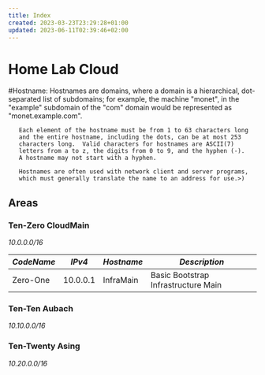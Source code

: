 ```yaml
---
title: Index
created: 2023-03-23T23:29:28+01:00
updated: 2023-06-11T02:39:46+02:00
---
```

# Home Lab Cloud

#Hostname:
	Hostnames are domains, where a domain is a hierarchical, dot-
  separated list of subdomains; for example, the machine "monet",
  in the "example" subdomain of the "com" domain would be
  represented as "monet.example.com".

       Each element of the hostname must be from 1 to 63 characters long
       and the entire hostname, including the dots, can be at most 253
       characters long.  Valid characters for hostnames are ASCII(7)
       letters from a to z, the digits from 0 to 9, and the hyphen (-).
       A hostname may not start with a hyphen.

       Hostnames are often used with network client and server programs,
       which must generally translate the name to an address for use.>)
## Areas

### Ten-Zero CloudMain
*10.0.0.0/16*

| *CodeName* | *IPv4* | *Hostname* | *Description* |
| - | - | - | - |
|Zero-One | 10.0.0.1 | InfraMain | Basic Bootstrap Infrastructure Main |

### Ten-Ten Aubach
*10.10.0.0/16*

### Ten-Twenty Asing
*10.20.0.0/16*
